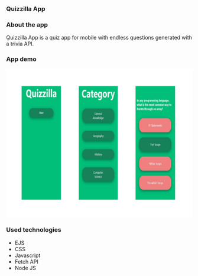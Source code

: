 ### Quizzilla App
<h3 align="left">About the app</h3>

<p align="left"> Quizzilla App is a quiz app for mobile with endless questions generated with a trivia API. 
</p>
<h3 align="left">App demo</h3>
<p align="left"><img src="https://github.com/cosminasolomon/myApp/blob/main/quizzilla.png" height=400px width=700px /></p>
<h3 align="left">Used technologies</h3>

<ul>
<li>EJS</li>
<li>CSS</li>
<li>Javascript</li>
<li>Fetch API</li>
<li>Node JS</li>


</ul>
